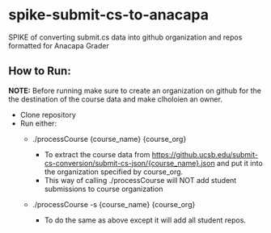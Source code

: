 # spike-submit-cs-to-anacapa
SPIKE of converting submit.cs data into github organization and repos formatted for Anacapa Grader

## How to Run:

**NOTE:** Before running make sure to create an organization on github for the the destination of the course data and make clholoien an owner.

- Clone repository
- Run either:
	- ./processCourse {course_name} {course_org} 
		- To extract the course data from  https://github.ucsb.edu/submit-cs-conversion/submit-cs-json/{course_name}.json and put it into the organization specified by course_org.  
		- This way of calling ./processCourse will NOT add student submissions to course organization

	- ./processCourse -s {course_name} {course_org}
		- To do the same as above except it will add all student repos.



